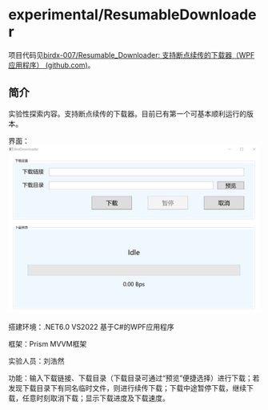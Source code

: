 # experimental/ResumableDownloader

项目代码见[birdx-007/Resumable_Downloader: 支持断点续传的下载器（WPF应用程序） (github.com)](https://github.com/birdx-007/Resumable_Downloader)。

## 简介

实验性探索内容。支持断点续传的下载器。目前已有第一个可基本顺利运行的版本。

界面：
![](./pic/1.png)

搭建环境：.NET6.0	VS2022	基于C#的WPF应用程序

框架：Prism MVVM框架

实验人员：刘浩然

功能：输入下载链接、下载目录（下载目录可通过“预览”便捷选择）进行下载；若发现下载目录下有同名临时文件，则进行续传下载；下载中途暂停下载，继续下载，任意时刻取消下载；显示下载进度及下载速度。
